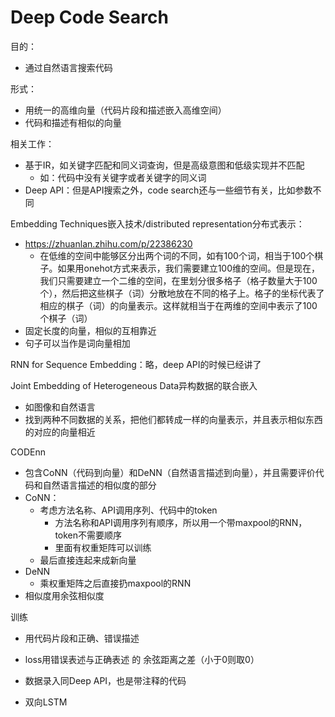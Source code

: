# Deep Code Search

目的：

- 通过自然语言搜索代码

形式：

- 用统一的高维向量（代码片段和描述嵌入高维空间）
- 代码和描述有相似的向量

相关工作：

- 基于IR，如关键字匹配和同义词查询，但是高级意图和低级实现并不匹配
  - 如：代码中没有关键字或者关键字的同义词
- Deep API：但是API搜索之外，code search还与一些细节有关，比如参数不同

Embedding Techniques嵌入技术/distributed representation分布式表示：

- <https://zhuanlan.zhihu.com/p/22386230>
  - 在低维的空间中能够区分出两个词的不同，如有100个词，相当于100个棋子。如果用onehot方式来表示，我们需要建立100维的空间。但是现在，我们只需要建立一个二维的空间，在里划分很多格子（格子数量大于100个），然后把这些棋子（词）分散地放在不同的格子上。格子的坐标代表了相应的棋子（词）的向量表示。这样就相当于在两维的空间中表示了100个棋子（词）
- 固定长度的向量，相似的互相靠近
- 句子可以当作是词向量相加

RNN for Sequence Embedding：略，deep API的时候已经讲了

Joint Embedding of Heterogeneous Data异构数据的联合嵌入

- 如图像和自然语言
- 找到两种不同数据的关系，把他们都转成一样的向量表示，并且表示相似东西的对应的向量相近

CODEnn

- 包含CoNN（代码到向量）和DeNN（自然语言描述到向量），并且需要评价代码和自然语言描述的相似度的部分
- CoNN：
  - 考虑方法名称、API调用序列、代码中的token
    - 方法名称和API调用序列有顺序，所以用一个带maxpool的RNN，token不需要顺序
    - 里面有权重矩阵可以训练
  - 最后直接连起来成新向量
- DeNN
  - 乘权重矩阵之后直接扔maxpool的RNN
- 相似度用余弦相似度

训练

- 用代码片段和正确、错误描述

- loss用错误表述与正确表述 的 余弦距离之差（小于0则取0）

- 数据录入同Deep API，也是带注释的代码

- 双向LSTM

  


